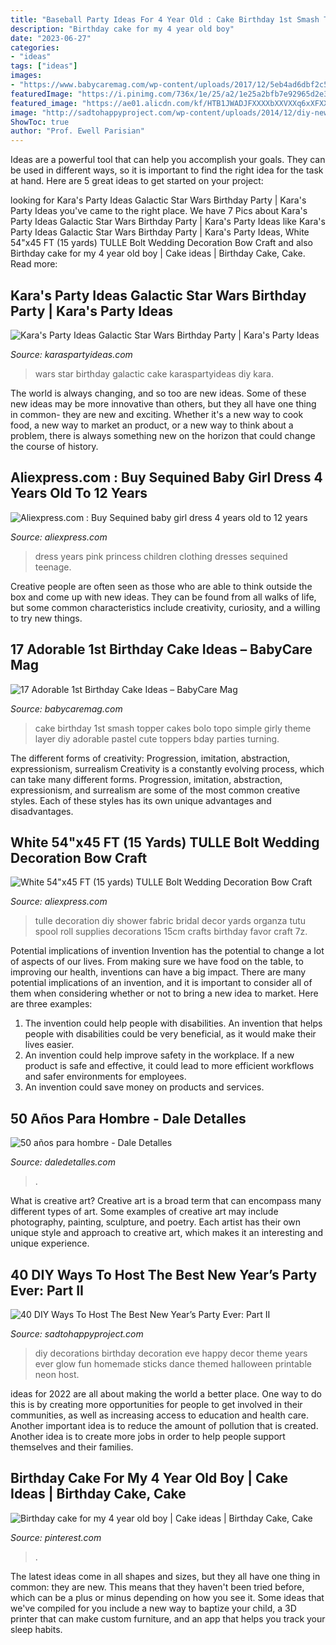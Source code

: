 ```yaml
---
title: "Baseball Party Ideas For 4 Year Old : Cake Birthday 1st Smash Topper Cakes Bolo Topo Simple Girly Theme Layer Diy Adorable Pastel Cute Toppers Bday Parties Turning"
description: "Birthday cake for my 4 year old boy"
date: "2023-06-27"
categories:
- "ideas"
tags: ["ideas"]
images:
- "https://www.babycaremag.com/wp-content/uploads/2017/12/5eb4ad6dbf2c5d76c2d0570f6102326b.jpg"
featuredImage: "https://i.pinimg.com/736x/1e/25/a2/1e25a2bfb7e92965d2e39a8c442d5eda--spider-man-cakes--year-old-boy.jpg?b=t"
featured_image: "https://ae01.alicdn.com/kf/HTB1JWADJFXXXXbXXVXXq6xXFXXX5/White-54-x45-FT-15-yards-TULLE-Bolt-Wedding-Decoration-Bow-Craft-Favor-Fabric-Bridal-Favor.jpg"
image: "http://sadtohappyproject.com/wp-content/uploads/2014/12/diy-new-year-party-decorations-birthday-party-decorations-ideas18.jpg"
ShowToc: true
author: "Prof. Ewell Parisian"
---
```



Ideas are a powerful tool that can help you accomplish your goals. They can be used in different ways, so it is important to find the right idea for the task at hand. Here are 5 great ideas to get started on your project: 

	

		
looking for Kara&#039;s Party Ideas Galactic Star Wars Birthday Party | Kara&#039;s Party Ideas you've came to the right place. We have 7 Pics about Kara&#039;s Party Ideas Galactic Star Wars Birthday Party | Kara&#039;s Party Ideas like Kara&#039;s Party Ideas Galactic Star Wars Birthday Party | Kara&#039;s Party Ideas, White 54&quot;x45 FT (15 yards) TULLE Bolt Wedding Decoration Bow Craft and also Birthday cake for my 4 year old boy | Cake ideas | Birthday Cake, Cake. Read more:
		
    
## Kara&#039;s Party Ideas Galactic Star Wars Birthday Party | Kara&#039;s Party Ideas

<img loading=lazy src="https://karaspartyideas.com/wp-content/uploads/2017/10/Galactic-Star-Wars-Birthday-Party-via-Karas-Party-Ideas-KarasPartyIdeas.com8_.jpeg" onerror="this.onerror=null;this.src='https://tse3.mm.bing.net/th?id=OIP.x7TkYSD79CAfB5Rige48pQHaLE&amp;pid=15.1';" alt="Kara&#039;s Party Ideas Galactic Star Wars Birthday Party | Kara&#039;s Party Ideas">

_Source: karaspartyideas.com_

>wars star birthday galactic cake karaspartyideas diy kara. 

	

The world is always changing, and so too are new ideas. Some of these new ideas may be more innovative than others, but they all have one thing in common- they are new and exciting. Whether it's a new way to cook food, a new way to market an product, or a new way to think about a problem, there is always something new on the horizon that could change the course of history.

    
## Aliexpress.com : Buy Sequined Baby Girl Dress 4 Years Old To 12 Years

<img loading=lazy src="https://ae01.alicdn.com/kf/HTB1upOyRXXXXXaIXFXXq6xXFXXXe/Sequined-baby-girl-dress-4-years-old-to-12-years-teenage-girls-clothing-kids-pink-princess.jpg" onerror="this.onerror=null;this.src='https://tse2.mm.bing.net/th?id=OIP.VtMW3BOTG8tu8f_Ojx84lgHaLH&amp;pid=15.1';" alt="Aliexpress.com : Buy Sequined baby girl dress 4 years old to 12 years">

_Source: aliexpress.com_

>dress years pink princess children clothing dresses sequined teenage. 

	

Creative people are often seen as those who are able to think outside the box and come up with new ideas. They can be found from all walks of life, but some common characteristics include creativity, curiosity, and a willing to try new things.

    
## 17 Adorable 1st Birthday Cake Ideas – BabyCare Mag

<img loading=lazy src="https://www.babycaremag.com/wp-content/uploads/2017/12/5eb4ad6dbf2c5d76c2d0570f6102326b.jpg" onerror="this.onerror=null;this.src='https://tse3.mm.bing.net/th?id=OIP.LWgpPkcAHlpeQWMr7FI84gHaLH&amp;pid=15.1';" alt="17 Adorable 1st Birthday Cake Ideas – BabyCare Mag">

_Source: babycaremag.com_

>cake birthday 1st smash topper cakes bolo topo simple girly theme layer diy adorable pastel cute toppers bday parties turning. 

	

The different forms of creativity: Progression, imitation, abstraction, expressionism, surrealism
Creativity is a constantly evolving process, which can take many different forms. Progression, imitation, abstraction, expressionism, and surrealism are some of the most common creative styles. Each of these styles has its own unique advantages and disadvantages.

    
## White 54&quot;x45 FT (15 Yards) TULLE Bolt Wedding Decoration Bow Craft

<img loading=lazy src="https://ae01.alicdn.com/kf/HTB1JWADJFXXXXbXXVXXq6xXFXXX5/White-54-x45-FT-15-yards-TULLE-Bolt-Wedding-Decoration-Bow-Craft-Favor-Fabric-Bridal-Favor.jpg" onerror="this.onerror=null;this.src='https://tse1.mm.bing.net/th?id=OIP.6tGyW0GoYG6CV-soU9VrugHaHa&amp;pid=15.1';" alt="White 54&quot;x45 FT (15 yards) TULLE Bolt Wedding Decoration Bow Craft">

_Source: aliexpress.com_

>tulle decoration diy shower fabric bridal decor yards organza tutu spool roll supplies decorations 15cm crafts birthday favor craft 7z. 

	

Potential implications of invention
Invention has the potential to change a lot of aspects of our lives. From making sure we have food on the table, to improving our health, inventions can have a big impact. There are many potential implications of an invention, and it is important to consider all of them when considering whether or not to bring a new idea to market. Here are three examples: 
1. The invention could help people with disabilities. An invention that helps people with disabilities could be very beneficial, as it would make their lives easier. 
2. An invention could help improve safety in the workplace. If a new product is safe and effective, it could lead to more efficient workflows and safer environments for employees. 
3. An invention could save money on products and services.

    
## 50 Años Para Hombre - Dale Detalles

<img loading=lazy src="https://i2.wp.com/www.daledetalles.com/wp-content/uploads/2016/02/502.jpg?resize=480%2C720" onerror="this.onerror=null;this.src='https://tse2.mm.bing.net/th?id=OIP.dgBdJ26j3FPz3Mwv4mM8VwHaLH&amp;pid=15.1';" alt="50 años para hombre - Dale Detalles">

_Source: daledetalles.com_

>. 

	

What is creative art?
Creative art is a broad term that can encompass many different types of art. Some examples of creative art may include photography, painting, sculpture, and poetry. Each artist has their own unique style and approach to creative art, which makes it an interesting and unique experience.

    
## 40 DIY Ways To Host The Best New Year’s Party Ever: Part II

<img loading=lazy src="http://sadtohappyproject.com/wp-content/uploads/2014/12/diy-new-year-party-decorations-birthday-party-decorations-ideas18.jpg" onerror="this.onerror=null;this.src='https://tse2.mm.bing.net/th?id=OIP.o9Nc2ChZElrNrT0siW87FQHaLE&amp;pid=15.1';" alt="40 DIY Ways To Host The Best New Year’s Party Ever: Part II">

_Source: sadtohappyproject.com_

>diy decorations birthday decoration eve happy decor theme years ever glow fun homemade sticks dance themed halloween printable neon host. 

	

ideas for 2022 are all about making the world a better place. One way to do this is by creating more opportunities for people to get involved in their communities, as well as increasing access to education and health care. Another important idea is to reduce the amount of pollution that is created. Another idea is to create more jobs in order to help people support themselves and their families.

    
## Birthday Cake For My 4 Year Old Boy | Cake Ideas | Birthday Cake, Cake

<img loading=lazy src="https://i.pinimg.com/736x/1e/25/a2/1e25a2bfb7e92965d2e39a8c442d5eda--spider-man-cakes--year-old-boy.jpg?b=t" onerror="this.onerror=null;this.src='https://tse1.mm.bing.net/th?id=OIP.H49Kb9Qgayb8YFrxdiNIjAHaJ4&amp;pid=15.1';" alt="Birthday cake for my 4 year old boy | Cake ideas | Birthday Cake, Cake">

_Source: pinterest.com_

>. 

	

The latest ideas come in all shapes and sizes, but they all have one thing in common: they are new. This means that they haven't been tried before, which can be a plus or minus depending on how you see it. Some ideas that we've compiled for you include a new way to baptize your child, a 3D printer that can make custom furniture, and an app that helps you track your sleep habits.

